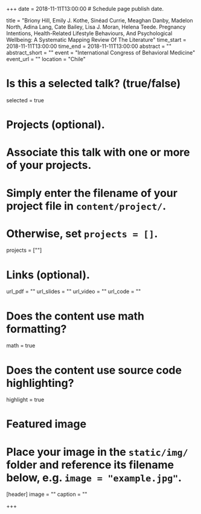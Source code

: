 +++
date = 2018-11-11T13:00:00  # Schedule page publish date.

title = "Briony Hill, Emily J. Kothe, Sinéad Currie, Meaghan Danby, Madelon North, Adina Lang, Cate Bailey, Lisa J. Moran, Helena Teede. Pregnancy Intentions, Health-Related Lifestyle Behaviours, And Psychological Wellbeing: A Systematic Mapping Review Of The Literature"
time_start = 2018-11-11T13:00:00
time_end = 2018-11-11T13:00:00
abstract = ""
abstract_short = ""
event = "International Congress of Behavioral Medicine"
event_url = ""
location = "Chile"

# Is this a selected talk? (true/false)
selected = true

# Projects (optional).
#   Associate this talk with one or more of your projects.
#   Simply enter the filename of your project file in `content/project/`.
#   Otherwise, set `projects = []`.
projects = [""]

# Links (optional).
url_pdf = ""
url_slides = ""
url_video = ""
url_code = ""

# Does the content use math formatting?
math = true

# Does the content use source code highlighting?
highlight = true

# Featured image
# Place your image in the `static/img/` folder and reference its filename below, e.g. `image = "example.jpg"`.
[header]
image = ""
caption = ""

+++

